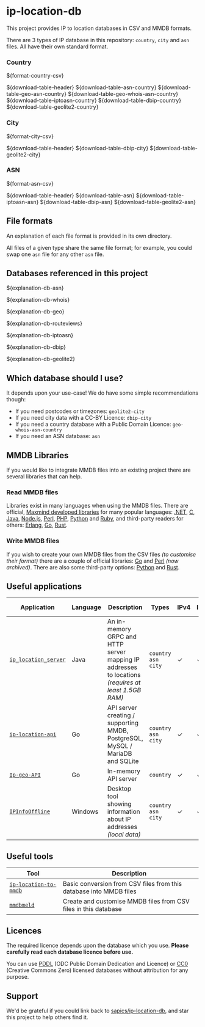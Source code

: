 # ip-location-db

This project provides IP to location databases in CSV and MMDB formats.

There are 3 types of IP database in this repository: `country`, `city` and `asn` files. All have their own standard format.

### Country

${format-country-csv}

${download-table-header}
${download-table-asn-country}
${download-table-geo-asn-country}
${download-table-geo-whois-asn-country}
${download-table-iptoasn-country}
${download-table-dbip-country}
${download-table-geolite2-country}

### City

${format-city-csv}

${download-table-header}
${download-table-dbip-city}
${download-table-geolite2-city}


### ASN

${format-asn-csv}

${download-table-header}
${download-table-asn}
${download-table-iptoasn-asn}
${download-table-dbip-asn}
${download-table-geolite2-asn}


## File formats

An explanation of each file format is provided in its own directory.

All files of a given type share the same file format; for example, you could swap one `asn` file for any other `asn` file.


## Databases referenced in this project

${explanation-db-asn}

${explanation-db-whois}

${explanation-db-geo}

${explanation-db-routeviews}

${explanation-db-iptoasn}

${explanation-db-dbip}

${explanation-db-geolite2}


## Which database should I use?

It depends upon your use-case! We do have some simple recommendations though:

- If you need postcodes or timezones: `geolite2-city`
- If you need city data with a CC-BY Licence: `dbip-city`
- If you need a country database with a Public Domain Licence: `geo-whois-asn-country`
- If you need an ASN database: `asn`

## MMDB Libraries

If you would like to integrate MMDB files into an existing project there are several libraries that can help.

### Read MMDB files

Libraries exist in many languages when using the MMDB files. There are official, [Maxmind developed libraries](https://github.com/maxmind) for many popular languages: [.NET](https://github.com/maxmind/MaxMind-DB-Reader-dotnet), [C](https://github.com/maxmind/libmaxminddb), [Java](https://github.com/maxmind/GeoIP2-java), [Node.js](https://github.com/maxmind/GeoIP2-node), [Perl](https://github.com/maxmind/MaxMind-DB-Reader-perl), [PHP](https://github.com/maxmind/MaxMind-DB-Reader-php), [Python](https://github.com/maxmind/MaxMind-DB-Reader-python) and [Ruby](https://github.com/maxmind/MaxMind-DB-Reader-ruby), and third-party readers for others: [Erlang](https://github.com/g-andrade/locus), [Go](https://github.com/oschwald/maxminddb-golang), [Rust](https://github.com/oschwald/maxminddb-rust).

### Write MMDB files

If you wish to create your own MMDB files from the CSV files *(to customise their format)* there are a couple of official libraries: [Go](https://github.com/maxmind/mmdbwriter) and [Perl](https://github.com/maxmind/MaxMind-DB-Writer-perl) *(now archived)*. There are also some third-party options: [Python](https://github.com/VimT/MaxMind-DB-Writer-python) and [Rust](https://github.com/pierd/maxminddb-writer).


## Useful applications

| Application | Language | Description | Types | IPv4 | IPv6 | Auto<br>Updates |
|---|---|---|---|---|---|---|
|[`ip_location_server`](https://github.com/EP-u-NW/ip_location_server) | Java | An in-memory GRPC and HTTP server mapping IP addresses to locations *(requires at least 1.5GB RAM)* | `country`<br>`asn`<br>`city` | ✓ | ✓ | ✓ |
|[`ip-location-api`](https://github.com/paul-norman/ip-location-api) | Go | API server creating / supporting MMDB, PostgreSQL, MySQL / MariaDB and SQLite | `country`<br>`asn`<br>`city` | ✓ | ✓ | ✓ |
|[`Ip-geo-API`](https://github.com/realchandan/Ip-geo-API) | Go | In-memory API server | `country`  | ✓ | ✓ | ✘ |
|[`IPInfoOffline`](https://www.nirsoft.net/utils/ip_country_info_offline.html) | Windows  | Desktop tool showing information about IP addresses *(local data)* | `country`<br>`asn`<br>`city` | ✓ | ✓ | ✘ |


## Useful tools

| Tool | Description |
|---|---|
|[`ip-location-to-mmdb`](https://github.com/paul-norman/ip-location-to-mmdb) | Basic conversion from CSV files from this database into MMDB files |
|[`mmdbmeld`](https://github.com/safing/mmdbmeld) | Create and customise MMDB files from CSV files in this database |


## Licences

The required licence depends upon the database which you use. **Please carefully read each database licence before use.**

You can use [PDDL](https://opendatacommons.org/licenses/pddl/1.0/) (ODC Public Domain Dedication and Licence) or [CC0](https://creativecommons.org/publicdomain/zero/1.0/deed) (Creative Commons Zero) licensed databases without attribution for any purpose.


## Support

We'd be grateful if you could link back to [sapics/ip-location-db](https://github.com/sapics/ip-location-db), and star this project to help others find it.
